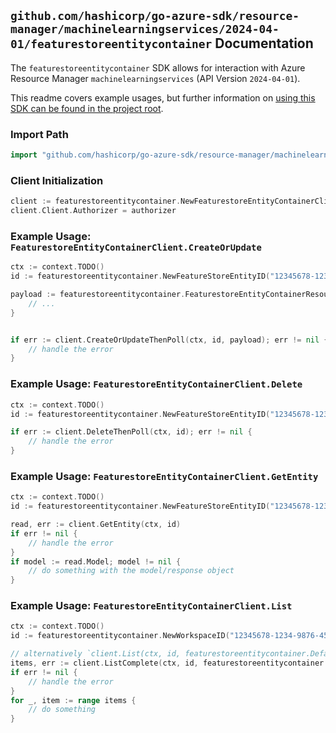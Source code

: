
## `github.com/hashicorp/go-azure-sdk/resource-manager/machinelearningservices/2024-04-01/featurestoreentitycontainer` Documentation

The `featurestoreentitycontainer` SDK allows for interaction with Azure Resource Manager `machinelearningservices` (API Version `2024-04-01`).

This readme covers example usages, but further information on [using this SDK can be found in the project root](https://github.com/hashicorp/go-azure-sdk/tree/main/docs).

### Import Path

```go
import "github.com/hashicorp/go-azure-sdk/resource-manager/machinelearningservices/2024-04-01/featurestoreentitycontainer"
```


### Client Initialization

```go
client := featurestoreentitycontainer.NewFeaturestoreEntityContainerClientWithBaseURI("https://management.azure.com")
client.Client.Authorizer = authorizer
```


### Example Usage: `FeaturestoreEntityContainerClient.CreateOrUpdate`

```go
ctx := context.TODO()
id := featurestoreentitycontainer.NewFeatureStoreEntityID("12345678-1234-9876-4563-123456789012", "example-resource-group", "workspaceName", "name")

payload := featurestoreentitycontainer.FeaturestoreEntityContainerResource{
	// ...
}


if err := client.CreateOrUpdateThenPoll(ctx, id, payload); err != nil {
	// handle the error
}
```


### Example Usage: `FeaturestoreEntityContainerClient.Delete`

```go
ctx := context.TODO()
id := featurestoreentitycontainer.NewFeatureStoreEntityID("12345678-1234-9876-4563-123456789012", "example-resource-group", "workspaceName", "name")

if err := client.DeleteThenPoll(ctx, id); err != nil {
	// handle the error
}
```


### Example Usage: `FeaturestoreEntityContainerClient.GetEntity`

```go
ctx := context.TODO()
id := featurestoreentitycontainer.NewFeatureStoreEntityID("12345678-1234-9876-4563-123456789012", "example-resource-group", "workspaceName", "name")

read, err := client.GetEntity(ctx, id)
if err != nil {
	// handle the error
}
if model := read.Model; model != nil {
	// do something with the model/response object
}
```


### Example Usage: `FeaturestoreEntityContainerClient.List`

```go
ctx := context.TODO()
id := featurestoreentitycontainer.NewWorkspaceID("12345678-1234-9876-4563-123456789012", "example-resource-group", "workspaceName")

// alternatively `client.List(ctx, id, featurestoreentitycontainer.DefaultListOperationOptions())` can be used to do batched pagination
items, err := client.ListComplete(ctx, id, featurestoreentitycontainer.DefaultListOperationOptions())
if err != nil {
	// handle the error
}
for _, item := range items {
	// do something
}
```
